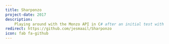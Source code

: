 ```yaml
---
title: Sharponzo
project-date: 2017
description: 
    Playing around with the Monzo API in C# after an initial test with Python.
redirect: https://github.com/jesmaail/Sharponzo
icon: fab fa-github
---
```

